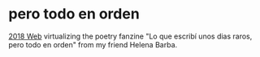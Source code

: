 # pero todo en orden
[2018 Web](https://marccarranza.github.io/perotodoenorden/) virtualizing the poetry fanzine "Lo que escribí unos dias raros, pero todo en orden" from my friend Helena Barba.

